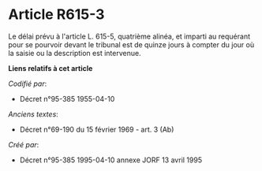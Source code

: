 # Article R615-3

Le délai prévu à l'article L. 615-5, quatrième alinéa, et imparti au requérant pour se pourvoir devant le tribunal est de
quinze jours à compter du jour où la saisie ou la description est intervenue.

**Liens relatifs à cet article**

_Codifié par_:

  - Décret n°95-385 1955-04-10

_Anciens textes_:

  - Décret n°69-190 du 15 février 1969 - art. 3 (Ab)

_Créé par_:

  - Décret n°95-385 1995-04-10 annexe JORF 13 avril 1995
